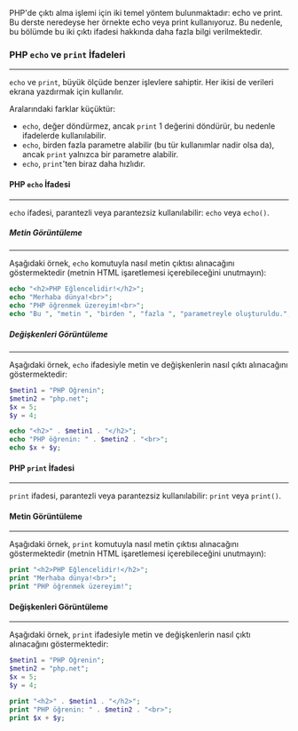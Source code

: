PHP'de çıktı alma işlemi için iki temel yöntem bulunmaktadır: echo ve print. Bu derste neredeyse her örnekte echo veya print kullanıyoruz. Bu nedenle, bu bölümde bu iki çıktı ifadesi hakkında daha fazla bilgi verilmektedir.

### PHP `echo` ve `print` İfadeleri
---
`echo` ve `print`, büyük ölçüde benzer işlevlere sahiptir. Her ikisi de verileri ekrana yazdırmak için kullanılır.

Aralarındaki farklar küçüktür:

- `echo`, değer döndürmez, ancak `print` 1 değerini döndürür, bu nedenle ifadelerde kullanılabilir.
- `echo`, birden fazla parametre alabilir (bu tür kullanımlar nadir olsa da), ancak `print` yalnızca bir parametre alabilir.
- `echo`, `print`'ten biraz daha hızlıdır.

#### PHP `echo` İfadesi
---
`echo` ifadesi, parantezli veya parantezsiz kullanılabilir: `echo` veya `echo()`.

##### Metin Görüntüleme
---
Aşağıdaki örnek, `echo` komutuyla nasıl metin çıktısı alınacağını göstermektedir (metnin HTML işaretlemesi içerebileceğini unutmayın):

```PHP 
echo "<h2>PHP Eğlencelidir!</h2>";
echo "Merhaba dünya!<br>";
echo "PHP öğrenmek üzereyim!<br>";
echo "Bu ", "metin ", "birden ", "fazla ", "parametreyle oluşturuldu.";
```

##### Değişkenleri Görüntüleme
---
Aşağıdaki örnek, `echo` ifadesiyle metin ve değişkenlerin nasıl çıktı alınacağını göstermektedir:

```PHP
$metin1 = "PHP Öğrenin";
$metin2 = "php.net";
$x = 5;
$y = 4;

echo "<h2>" . $metin1 . "</h2>";
echo "PHP öğrenin: " . $metin2 . "<br>";
echo $x + $y;
```

#### PHP `print` İfadesi
---
`print` ifadesi, parantezli veya parantezsiz kullanılabilir: `print` veya `print()`.

#### Metin Görüntüleme
---
Aşağıdaki örnek, `print` komutuyla nasıl metin çıktısı alınacağını göstermektedir (metnin HTML işaretlemesi içerebileceğini unutmayın):

```PHP
print "<h2>PHP Eğlencelidir!</h2>";
print "Merhaba dünya!<br>";
print "PHP öğrenmek üzereyim!";
```

#### Değişkenleri Görüntüleme
---
Aşağıdaki örnek, `print` ifadesiyle metin ve değişkenlerin nasıl çıktı alınacağını göstermektedir:

```PHP
$metin1 = "PHP Öğrenin";
$metin2 = "php.net";
$x = 5;
$y = 4;

print "<h2>" . $metin1 . "</h2>";
print "PHP öğrenin: " . $metin2 . "<br>";
print $x + $y;
```